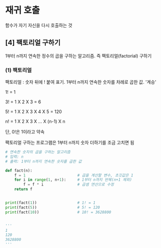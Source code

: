 # 재귀 호출

함수가 자기 자신을 다시 호출하는 것

## [4] 팩토리얼 구하기

1부터 n까지 연속한 정수의 곱을 구하는 알고리즘. 즉 팩토리얼(factorial) 구하기

### (1) 팩토리얼

팩토리얼 : 숫자 뒤에 ! 붙여 표기. 1부터 n까지 연속한 숫자를 차례로 곱한 값. '계승'

1! = 1

3! = 1 X 2 X 3 = 6

5! = 1 X 2 X 3 X 4 X 5 = 120

n! = 1 X 2 X 3 X ... X (n-1) X n

단, 0!은 1이라고 약속

팩토리얼 구하는 프로그램은 1부터 n까지 숫자 더하기를 조금 고치면 됨

```python
# 연속한 숫자의 곱을 구하는 알고리즘
# 입력: n
# 출력: 1부터 n까지 연속한 숫자를 곱한 값

def fact(n):
    f = 1                       # 곱을 계산할 변수, 초깃값은 1
    for i in range(1, n+1):     # 1부터 n까지 반복(n+1 제외)
        f = f * i               # 곱셈 연산으로 수정
    return f


print(fact(1))                  # 1! = 1
print(fact(5))                  # 5! = 120
print(fact(10))                 # 10! = 3628800


'''
1
120
3628800
'''
```



